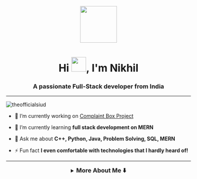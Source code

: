 
<div id="header" align="center">
  <img src="https://media.giphy.com/media/M9gbBd9nbDrOTu1Mqx/giphy.gif" width="100"/>
</div>
<h1 align="center">Hi <img src="https://c.tenor.com/Wx9IEmZZXSoAAAAi/hi.gif" width="40px" height="40px">, I'm Nikhil</h1>
<h3 align="center">A passionate Full-Stack developer from India</h3>


<hr/>


<p align="left"> <img src="https://komarev.com/ghpvc/?username=theofficialsiud&label=Profile%20views&color=0e75b6&style=flat" alt="theofficialsiud" /> </p>



- 🔭 I’m currently working on [Complaint Box Project](https://github.com/saxena-nikhil738/complaint-box-v2)

- 🌱 I’m currently learning **full stack development on MERN**

- 💬 Ask me about **C++, Python, Java, Problem Solving, SQL, MERN**

- ⚡ Fun fact **I even comfortable with technologies that I hardly heard of!**
<hr/>

<details>
<summary align="center"><h3 style="display: inline;">More About Me ⬇️ </h3></summary>

<p align="left"> <a href="https://github.com/ryo-ma/github-profile-trophy"><img src="https://github-profile-trophy.vercel.app/?username=saxena-nikhil738" alt="saxena-nikhil738" /></a> </p>

<hr/>


<br/>
<h2 id="about-me"> 📧 Connect With me</h2>

</p>
<p align="left">
    <a href="https://www.linkedin.com/in/saxena-nikhil738/" target="blank"><img align="center" 
            src="https://img.shields.io/badge/LinkedIn-0077b5?style=for-the-badge&logo=linkedin&logoColor=white" 
            height="30" width=" 140" /></a>
    <a href="https://leetcode.com/nikhil-saxena/" target="_blank" rel="noreferrer"><img align="center"
            src="https://img.shields.io/badge/LeetCode-222222?style=for-the-badge&logo=Leetcode&logoColor=white"
            alt="nikhil-saxena" height="30" width="140" /></a>
    <a href="https://www.hackerrank.com/profile/nsmc21129" target="_blank" rel="noreferrer"><img align="center"
            src="https://img.shields.io/badge/HackerRank-6fb107?style=for-the-badge&logo=hackerRank&logoColor=white"
            alt="nsmc21129" height="30" width="150" /></a>

</p>


<hr/>


<h2 align="left">Languages and Tools:<img src = "https://media2.giphy.com/media/QssGEmpkyEOhBCb7e1/giphy.gif?cid=ecf05e47a0n3gi1bfqntqmob8g9aid1oyj2wr3ds3mg700bl&rid=giphy.gif" width = 32px> </h2>

<h3 align="left">Language :</h3>
<a  target="_blank" rel="noreferrer"> <img src="https://th.bing.com/th/id/R.85af98e96c6edbee0c7a69afe502b20a?rik=9tAtOTG8TQSq1Q&riu=http%3a%2f%2fpngimg.com%2fuploads%2fletter_c%2fletter_c_PNG22.png&ehk=LiVjyf44Il9Q6Wez9JeKr6RHXf7vRDuJMHXGjZ%2bjwR8%3d&risl=&pid=ImgRaw&r=0" alt="c" width="40" height="40"/> </a>&nbsp &nbsp;
<a href="https://docs.python.org/3/"> <img width ='40px' align='left' src ='https://upload.wikimedia.org/wikipedia/commons/c/c3/Python-logo-notext.svg' alt="Python" width="40" height="40"> </a> &nbsp &nbsp;
<a href="https://www.java.com" target="_blank" rel="noreferrer"> <img src="https://seeklogo.com/images/J/java-logo-7F8B35BAB3-seeklogo.com.png" alt="java" width="40" height="40"/> </a> &nbsp;


<h3 align="left">Web Development :</h3>
<a href="https://www.w3schools.com/css/" target="_blank" rel="noreferrer"> <img src="https://img.shields.io/badge/CSS3-1572B6?style=for-the-badge&logo=css3&logoColor=white" alt="css3" width="100" height="40"/> </a> &nbsp  &nbsp;
<a href="https://www.w3.org/html/" target="_blank" rel="noreferrer"> <img src="https://img.shields.io/badge/HTML5-E34F26?style=for-the-badge&logo=html5&logoColor=white" alt="html5" width="110" height="40"/> </a> &nbsp &nbsp; 
<a href="https://developer.mozilla.org/en-US/docs/Web/JavaScript" target="_blank" rel="noreferrer"> <img src="https://img.shields.io/badge/JavaScript-323330?style=for-the-badge&logo=javascript&logoColor=F7DF1E" alt="javascript" width="120" height="40"/> </a> &nbsp  &nbsp;
<a href="https://reactjs.org/docs/getting-started.html"> <img src="https://upload.wikimedia.org/wikipedia/commons/thumb/a/a7/React-icon.svg/2300px-React-icon.svg.png" alt="ReactJS" width="40px" align='left'> </a> &nbsp;


<h3 align="left">Database :</h3>
<a href="https://nodejs.org/en/docs/" > <img src="https://img.icons8.com/color/344/nodejs.png" alt="NodeJS" width="50px" align='left'> </a> &nbsp;
<a href="https://www.mongodb.com/docs/manual"> <img src="https://cdn.icon-icons.com/icons2/2415/PNG/128/mongodb_original_wordmark_logo_icon_146425.png" alt="MongoDB" width="40px" align='left'> </a> &nbsp;
<a href="ttps://expressjs.com/" > <img src="https://www.pngfind.com/pngs/m/136-1363736_express-js-icon-png-transparent-png.png" alt="ExpressJS" width="50px" align='left'> </a> &nbsp;

<h3 align="left">Tools & Technology :</h3>
<a href="https://postman.com" target="_blank" rel="noreferrer"> <img src="https://www.vectorlogo.zone/logos/getpostman/getpostman-icon.svg" alt="postman" width="40" height="40"/> </a> &nbsp &nbsp;
<a href="https://unity.com/" target="_blank" rel="noreferrer"> <img src="https://www.vectorlogo.zone/logos/unity3d/unity3d-icon.svg" alt="unity" width="40" height="40"/> </a>  </p>
<hr/>

 <h2 id="stats" align="center"> 📊 Stats</h2>
<p><img align="left" src="https://github-readme-stats.vercel.app/api/top-langs?username=saxena-nikhil738&show_icons=true&locale=en&layout=compact" alt="saxena-nikhil738" /></p>
<p>&nbsp;<img align="center" src="https://github-readme-stats.vercel.app/api?username=saxena-nikhil738&show_icons=true&locale=en" alt="saxena-nikhil738" /></p>
<hr/>

<p><img  src="https://github-readme-streak-stats.herokuapp.com/?user=saxena-nikhil738&" alt="saxena-nikhil738" /></p>

![LeetCode Stats](https://leetcode.card.workers.dev/nikhil-saxena?&font=patrick_hand&extension=null)


<hr/>
</details>

